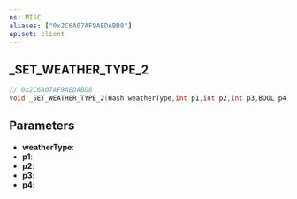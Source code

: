 ```yaml
---
ns: MISC
aliases: ["0x2C6A07AF9AEDABD8"]
apiset: client
---
```

## _SET_WEATHER_TYPE_2

```c
// 0x2C6A07AF9AEDABD8
void _SET_WEATHER_TYPE_2(Hash weatherType,int p1,int p2,int p3,BOOL p4);
```


## Parameters
* **weatherType**:
* **p1**:
* **p2**:
* **p3**:
* **p4**: